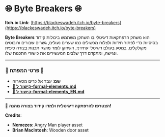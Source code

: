 # 🌐 Byte Breakers 🌐

**Itch.io Link**: [https://blackeswadeh.itch.io/byte-breakers](https://blackeswadeh.itch.io/byte-breakers)

**Byte Breakers** הוא משחק הרפתקאות דיגיטלי בו השחקן משתמש ביכולות קידוד בסיסיות כדי לפתור חידות ולצלוח מכשולים כמו שערים נעולים, גשרים שבורים ורובוטים מקולקלים. במסע בעולם דיגיטלי עתידני, השחקן לומד מושגי תכנות בצורה כיפית ונגישה, ומתקדם דרך שלבים המעשירים את כישורי התכנות שלו.

---

### 🔹 פרטי המפתח 🔹
- **שם**: עבד אל כרים מסארוה
- [**📄 קישור ל-formal-elements.md**](https://github.com/MassarwaGames/byte_breakers/blob/main/formal-elements.md)
- [**📄 קישור ל-formal-elements_EN.md**](https://github.com/MassarwaGames/byte_breakers/blob/main/formal-elements_EN.md)

---

👾 **הצטרפו להרפתקה דיגיטלית ולמדו קידוד בצורה מהנה!**

**Credits**:  
- **Nemezes**: Angry Man player asset  
- **Brian MacIntosh**: Wooden door asset  

